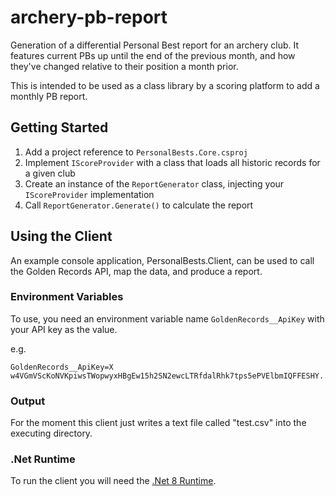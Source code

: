 # archery-pb-report

Generation of a differential Personal Best report for an archery club. It features current PBs up until the end of the previous month, and how they've changed relative to their position a month prior.

This is intended to be used as a class library by a scoring platform to add a monthly PB report.

## Getting Started

1. Add a project reference to `PersonalBests.Core.csproj`
1. Implement `IScoreProvider` with a class that loads all historic records for a given club
1. Create an instance of the `ReportGenerator` class, injecting your `IScoreProvider` implementation
1. Call `ReportGenerator.Generate()` to calculate the report

## Using the Client

An example console application, PersonalBests.Client, can be used to call the Golden Records API, map the data, and produce a report.

### Environment Variables

To use, you need an environment variable name `GoldenRecords__ApiKey` with your API key as the value.

e.g.

```
GoldenRecords__ApiKey=X w4VGmVScKoNVKpiwsTWopwyxHBgEw15h2SN2ewcLTRfdalRhk7tps5ePVElbmIQFFESHY...
```

### Output

For the moment this client just writes a text file called "test.csv" into the executing directory.

### .Net Runtime

To run the client you will need the [.Net 8 Runtime](https://dotnet.microsoft.com/en-us/download/dotnet/8.0).